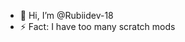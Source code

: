 - 👋 Hi, I’m @Rubiidev-18
- ⚡ Fact: I have too many scratch mods

<!---
Rubiidev-18/Rubiidev-18 is a ✨ special ✨ repository because its `README.md` (this file) appears on your GitHub profile.
You can click the Preview link to take a look at your changes.
--->
